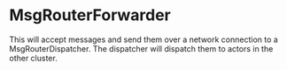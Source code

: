 # MsgRouterForwarder

This will accept messages and send them over a network connection
to a MsgRouterDispatcher. The dispatcher will dispatch them to actors in
the other cluster.
